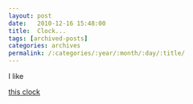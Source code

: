 ```yaml
---
layout: post
date:	2010-12-16 15:48:00
title:  Clock...
tags: [archived-posts]
categories: archives
permalink: /:categories/:year/:month/:day/:title/
---
```

I like 

<a href="http://billychasen.com/clock/"> this clock </a>
